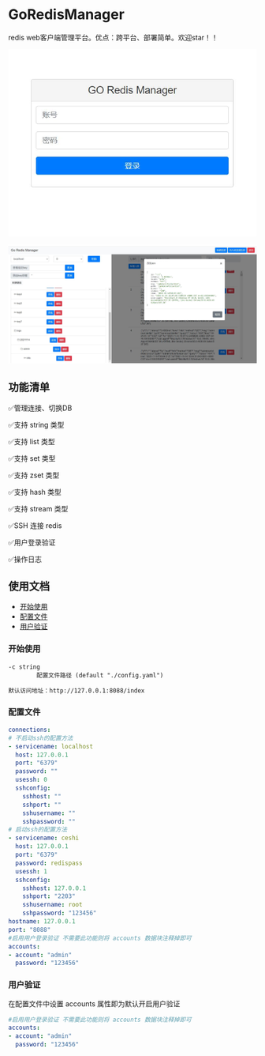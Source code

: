 # GoRedisManager
redis web客户端管理平台。优点：跨平台、部署简单。欢迎star！！

![logo](readme/redis-login.JPG)

![logo](readme/index.JPG)

## 功能清单

:white_check_mark:管理连接、切换DB

:white_check_mark:支持 string 类型

:white_check_mark:支持 list 类型

:white_check_mark:支持 set 类型

:white_check_mark:支持 zset 类型

:white_check_mark:支持 hash 类型

:white_check_mark:支持 stream 类型

:white_check_mark:SSH 连接 redis

:white_check_mark:用户登录验证

:white_check_mark:操作日志

## 使用文档
- [开始使用](#开始使用)
- [配置文件](#配置文件)
- [用户验证](#用户验证)

### <a name="开始使用">开始使用</a>

```shell
-c string
        配置文件路径 (default "./config.yaml")
```

```
默认访问地址：http://127.0.0.1:8088/index
```

### <a name="配置文件">配置文件</a>

```yaml
connections:
# 不启动ssh的配置方法  
- servicename: localhost
  host: 127.0.0.1
  port: "6379"
  password: ""
  usessh: 0
  sshconfig:
    sshhost: ""
    sshport: ""
    sshusername: ""
    sshpassword: ""
# 启动ssh的配置方法     
- servicename: ceshi
  host: 127.0.0.1
  port: "6379"
  password: redispass
  usessh: 1
  sshconfig:
    sshhost: 127.0.0.1
    sshport: "2203"
    sshusername: root
    sshpassword: "123456"
hostname: 127.0.0.1
port: "8088"
#启用用户登录验证 不需要此功能则将 accounts 数据块注释掉即可
accounts:
- account: "admin"
  password: "123456"
```

### <a name="用户验证">用户验证</a>

在配置文件中设置 accounts 属性即为默认开启用户验证
```yaml
#启用用户登录验证 不需要此功能则将 accounts 数据块注释掉即可
accounts:
- account: "admin"
  password: "123456"
```

